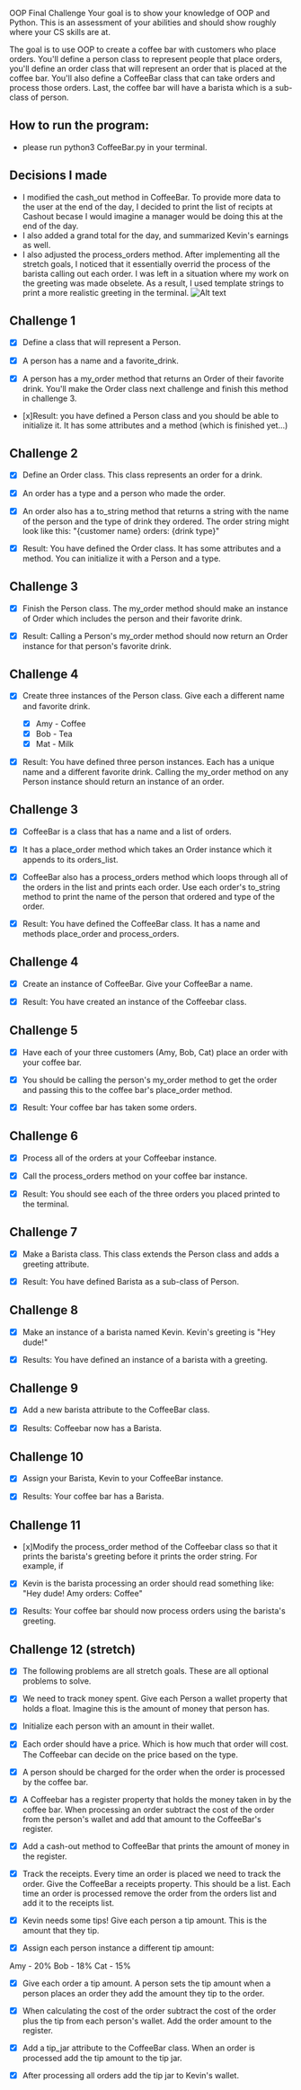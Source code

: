 OOP Final Challenge
Your goal is to show your knowledge of OOP and Python. This is an assessment of your abilities and should show roughly where your CS skills are at.

The goal is to use OOP to create a coffee bar with customers who place orders. You'll define a person class to represent people that place orders, you'll define an order class that will represent an order that is placed at the coffee bar. You'll also define a CoffeeBar class that can take orders and process those orders. Last, the coffee bar will have a barista which is a sub-class of person.
## How to run the program:
- please run python3 CoffeeBar.py in your terminal.

## Decisions I made
- I modified the cash_out method in CoffeeBar. To provide more data to the user at the end of the day, I decided to print the list of recipts at Cashout becase I would imagine a manager would be doing this at the end of the day.
- I also added a grand total for the day, and summarized Kevin's earnings as well.
- I also adjusted the process_orders method. After implementing all the stretch goals, I noticed that it essentially overrid the process of the barista calling out each order. I was left in a situation where my work on the greeting was made obselete. As a result, I used template strings to print a more realistic greeting in the terminal.
![Alt text](image.png)

## Challenge 1
- [x] Define a class that will represent a Person.

- [x] A person has a name and a favorite_drink.

- [x] A person has a my_order method that returns an Order of their favorite drink. You'll make the Order class next challenge and finish this method in challenge 3.

- [x]Result: you have defined a Person class and you should be able to initialize it. It has some attributes and a method (which is finished yet...)

## Challenge 2
- [x] Define an Order class. This class represents an order for a drink.

- [x] An order has a type and a person who made the order.

- [x] An order also has a to_string method that returns a string with the name of the person and the type of drink they ordered. The order string might look like this: "{customer name} orders: {drink type}"

- [x] Result: You have defined the Order class. It has some attributes and a method. You can initialize it with a Person and a type.

## Challenge 3
- [x] Finish the Person class. The my_order method should make an instance of Order which includes the person and their favorite drink.

- [x] Result: Calling a Person's my_order method should now return an Order instance for that person's favorite drink.

## Challenge 4
- [x] Create three instances of the Person class. Give each a different name and favorite drink.

    - [x] Amy - Coffee
    - [x] Bob - Tea
    - [x] Mat - Milk
- [x] Result: You have defined three person instances. Each has a unique name and a different favorite drink. Calling the my_order method on any Person instance should return an instance of an order.

## Challenge 3
- [x] CoffeeBar is a class that has a name and a list of orders.

- [x] It has a place_order method which takes an Order instance which it appends to its orders_list.

- [x] CoffeeBar also has a process_orders method which loops through all of the orders in the list and prints each order. Use each order's to_string method to print the name of the person that ordered and type of the order.

- [x] Result: You have defined the CoffeeBar class. It has a name and methods place_order and process_orders.

## Challenge 4
- [x] Create an instance of CoffeeBar. Give your CoffeeBar a name.

- [x] Result: You have created an instance of the Coffeebar class.

## Challenge 5
- [x] Have each of your three customers (Amy, Bob, Cat) place an order with your coffee bar.

- [x] You should be calling the person's my_order method to get the order and passing this to the coffee bar's place_order method.

- [x] Result: Your coffee bar has taken some orders.

## Challenge 6
- [x] Process all of the orders at your Coffeebar instance.

- [x] Call the process_orders method on your coffee bar instance.

- [x] Result: You should see each of the three orders you placed printed to the terminal.

## Challenge 7
- [x] Make a Barista class. This class extends the Person class and adds a greeting attribute.

- [x] Result: You have defined Barista as a sub-class of Person.

## Challenge 8
- [x] Make an instance of a barista named Kevin. Kevin's greeting is "Hey dude!"

- [x] Results: You have defined an instance of a barista with a greeting.

## Challenge 9
- [x] Add a new barista attribute to the CoffeeBar class.

- [x] Results: Coffeebar now has a Barista.

## Challenge 10
- [x] Assign your Barista, Kevin to your CoffeeBar instance.

- [x] Results: Your coffee bar has a Barista.

## Challenge 11
- [x]Modify the process_order method of the Coffeebar class so that it prints the barista's greeting before it prints the order string. For example, if 
- [x] Kevin is the barista processing an order should read something like: "Hey dude! Amy orders: Coffee"

- [x] Results: Your coffee bar should now process orders using the barista's greeting.

## Challenge 12 (stretch)
- [x] The following problems are all stretch goals. These are all optional problems to solve.

- [x] We need to track money spent. Give each Person a wallet property that holds a float. Imagine this is the amount of money that person has.

- [x] Initialize each person with an amount in their wallet.

- [x] Each order should have a price. Which is how much that order will cost. The Coffeebar can decide on the price based on the type.

- [x] A person should be charged for the order when the order is processed by the coffee bar.

- [x] A Coffeebar has a register property that holds the money taken in by the coffee bar. When processing an order subtract the cost of the order from the person's wallet and add that amount to the CoffeeBar's register.

- [x] Add a cash-out method to CoffeeBar that prints the amount of money in the register.

- [x] Track the receipts. Every time an order is placed we need to track the order. Give the CoffeeBar a receipts property. This should be a list. Each time an order is processed remove the order from the orders list and add it to the receipts list.

- [x] Kevin needs some tips! Give each person a tip amount. This is the amount that they tip.

- [x] Assign each person instance a different tip amount:

Amy - 20%
Bob - 18%
Cat - 15%
- [x] Give each order a tip amount. A person sets the tip amount when a person places an order they add the amount they tip to the order.

- [x] When calculating the cost of the order subtract the cost of the order plus the tip from each person's wallet. Add the order amount to the register.

- [x] Add a tip_jar attribute to the CoffeeBar class. When an order is processed add the tip amount to the tip jar.

- [x] After processing all orders add the tip jar to Kevin's wallet.